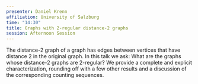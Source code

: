 ```yaml
---
presenter: Daniel Krenn
affiliation: University of Salzburg
time: "14:30"
title: Graphs with 2-regular distance-2 graphs
session: Afternoon Session
---
```


The distance-2 graph of a graph has edges between vertices that have distance 2 in the
original graph. In this talk we ask: What are the graphs whose distance-2 graphs are
2-regular? We provide a complete and explicit characterization, rounding off with a few
other results and a discussion of the corresponding counting sequences.